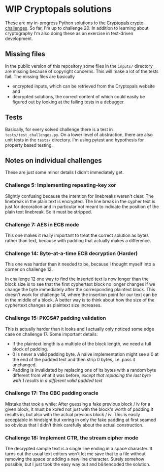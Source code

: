 # WIP Cryptopals solutions

These are my in-progress Python solutions to the
[Cryptopals crypto challenges](https://cryptopals.com/).
So far, I'm up to challenge 20. In addition to learning about cryptography I'm
also doing these as an exercise in test-driven development.

## Missing files

In the public version of this repository some files in the `inputs/` directory
are missing because of copyright concerns. This will make a lot of the tests fail.
The missing files are basically

* encrypted inputs, which can be retrieved from
  the Cryptopals website and
* decrypted solutions, the correct content of which could easily
  be figured out by looking at the failing tests in a debugger.

## Tests

Basically, for every solved challenge there is a test in
`tests/test_challenges.py`. On a lower level of abstraction, there are also unit
tests in the `tests/` directory. I'm using pytest and hypothesis for
property based testing.

## Notes on individual challenges

These are just some minor details I didn't immediately get.

### Challenge 5: Implementing repeating-key xor

Slightly confusing because the intention for linebreaks weren't clear.
The linebreak in the plain text is encrypted. The line break in the
cypher text is just for decoration and in particular not meant to
indicate the position of the plain text linebreak.
So it must be stripped.

### Challenge 7: AES in ECB mode

This one makes it really important to treat the correct solution as bytes
rather than text, because with padding that actually makes a difference.

### Challenge 14: Byte-at-a-time ECB decryption (Harder)

This one was harder than it needed to be, because I thought myself into a
corner on challenge 12.

In challenge 12 one way to find the inserted text is now longer than the block
size is to see that the first cyphertext block no longer changes if we change
the byte immediately after the corresponding plaintext block. This doesn't work
for challenge 14, where the insertion point for our text can be in the middle
of a block. A better way is to think about how the size of the cyphertext
changes as plaintext size increases.

### Challenge 15: PKCS#7 padding validation

This is actually harder than it looks and I actually only noticed some edge
case on challenge 17. Some important details:

* If the plaintext length is a multiple of the block length, we need a full
  block of padding.
* 0 is never a valid padding byte. A naive implementation might see a 0 at the
  end of the padded text and then strip 0 bytes, i.e. pass it unchanged.
* Padding is invalidated by replacing one of its bytes with a random byte
  different from what it was before, _except that replacing the last byte with
  1 results in a different valid padded text_

### Challenge 17: The CBC padding oracle

Mistake that took a while: After guessing a fake previous block / iv for a
given block, it must be xored not just with the block's worth of padding it
results in, but also with the actual previous block / iv. This is easily
acceptable in hindsight but xoring in only the fake padding at first seamed
so obvious that I didn't think carefully about the actual construction.

### Challenge 18: Implement CTR, the stream cipher mode

The decrypted sample text is a single line ending in a space character. It
turns out the usual text editors won't let me save that to a file without
removing the space or adding a new line character. Surely somehow possible,
but I just took the easy way out and b64encoded the solution.

